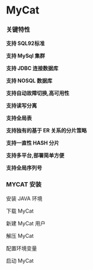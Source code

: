 # MyCat

### 关键特性

**支持 SQL92标准**

**支持 MySql 集群**

**支持 JDBC 连接数据库**

**支持 NOSQL 数据库**

**支持自动故障切换,高可用性**

**支持读写分离**

**支持全局表**

**支持独有的基于 ER 关系的分片策略**

**支持一直性 HASH 分片**

**支持多平台,部署简单方便**

**支持全局序列号**

### MYCAT 安装

安装 JAVA 环境

下载 MyCat

新建 MyCat 用户

解压 MyCat

配置环境变量

启动 MyCat
